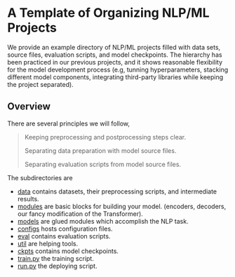 # A Template of Organizing NLP/ML Projects 


We provide an example directory of NLP/ML projects filled with
data sets, source files, evaluation scripts, and model checkpoints.
The hierarchy has been practiced in our previous projects,
and it shows reasonable flexibility for the model development process
(e.g, tunning hyperparameters, stacking different model components, 
integrating third-party libraries while keeping the project separated).

## Overview

There are several principles we will follow,

> Keeping preprocessing and postprocessing steps clear.
>
> Separating data preparation with model source files.
>
> Separating evaluation scripts from model source files.
> 


The subdirectories are
- [data](data/) contains datasets, their preprocessing scripts, and intermediate results.
- [modules](modules) are basic blocks for building your model.
(encoders, decoders, our fancy modification of the Transformer).
- [models](models/) are glued modules which accomplish the NLP task.
- [configs](configs/) hosts configuration files.
- [eval](eval/) contains evaluation scripts.
- [util](util/) are helping tools.
- [ckpts](ckpts/) contains model checkpoints.
- [train.py](train.py) the training script.
- [run.py](run.py) the deploying script.



